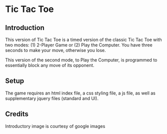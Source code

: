 # Tic Tac Toe

## Introduction
This version of Tic Tac Toe is a timed version of the classic Tic Tac Toe with two modes: (1) 2-Player Game or (2) Play the Computer. You have three seconds to make your move, otherwise you lose.

This version of the second mode, to Play the Computer, is programmed to essentially block any move of its opponent.

## Setup
The game requires an html index file, a css styling file, a js file, as well as supplementary jquery files (standard and UI).

## Credits
Introductory image is courtesy of google images